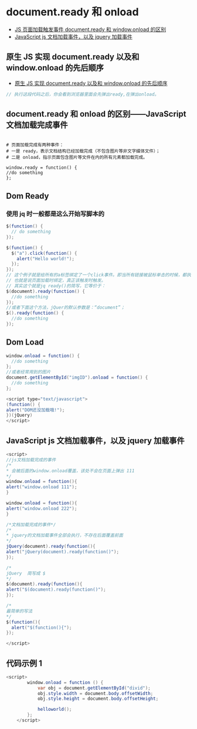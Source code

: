 # document.ready 和 onload

- [JS 页面加载触发事件 document.ready 和 window.onload 的区别](https://www.cnblogs.com/feiyuhuo/p/5097385.html)
- [JavaScript js 文档加载事件，以及 jquery 加载事件](https://blog.csdn.net/xldmx/article/details/83513038)

## 原生 JS 实现 document.ready 以及和 window.onload 的先后顺序

- [原生 JS 实现 document.ready 以及和 window.onload 的先后顺序](https://baijiahao.baidu.com/s?id=1613225567743061589&wfr=spider&for=pc)

```c#
// 执行这段代码之后，你会看到浏览器里面会先弹出ready,在弹出onload。
```

## document.ready 和 onload 的区别——JavaScript 文档加载完成事件

```shell

# 页面加载完成有两种事件：
# 一是 ready，表示文档结构已经加载完成（不包含图片等非文字媒体文件）；
# 二是 onload，指示页面包含图片等文件在内的所有元素都加载完成。

window.ready = function() {
//do something
};

```

## Dom Ready

### 使用 jq 时一般都是这么开始写脚本的

```c#
$(function() {
  // do something
});
```

```c#
$(function() {
  $("a").click(function() {
    alert("Hello world!");
  });
});
// 这个例子就是给所有的a标签绑定了一个click事件。即当所有链接被鼠标单击的时候，都执行 alert("Hello World!");
// 也就是说页面加载时绑定，真正该触发时触发。
// 其实这个就是jq ready()的简写，它等价于：
$(document).ready(function() {
  //do something
});
//或者下面这个方法，jQuer的默认参数是：“document”；
$().ready(function() {
  //do something
});
```

## Dom Load

```c#
window.onload = function() {
  //do something
};
//或者经常用到的图片
document.getElementById("imgID").onload = function() {
  //do something
};
```

```c#
<script type="text/javascript">
(function() {
alert("DOM还没加载哦!");
})(jQuery)
</script>
```

## JavaScript js 文档加载事件，以及 jquery 加载事件

```c#
<script>
//js文档加载完成的事件
/*
* 会被后面的window.onload覆盖，该处不会在页面上弹出 111
*/
window.onload = function(){
alert("window.onload 111");
}

window.onload = function(){
alert("window.onload 222");
}

/*文档加载完成的事件*/
/*
* jquery的文档加载事件全部会执行，不存在后面覆盖前面
*/
jQuery(document).ready(function(){
alert("jQuery(document).ready(function()");
});

/*
jQuery  简写成 $
*/
$(document).ready(function(){
alert("$(document).ready(function()");
});

/*
最简单的写法
*/
$(function(){
  alert("$(function(){");
});

</script>
```

## 代码示例 1

```c#
<script>
        window.onload = function () {
            var obj = document.getElementById("divid");
            obj.style.width = document.body.offsetWidth;
            obj.style.height = document.body.offsetHeight;

            helloworld();
        };
    </script>
```
